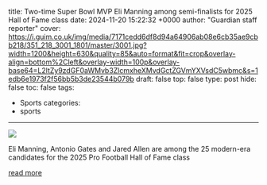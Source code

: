 title: Two-time Super Bowl MVP Eli Manning among semi-finalists for 2025 Hall of Fame class
date: 2024-11-20 15:22:32 +0000
author: "Guardian staff reporter"
cover: https://i.guim.co.uk/img/media/7171cedd6df8d94a64906ab08e6cb35ae9cbb218/351_218_3001_1801/master/3001.jpg?width=1200&height=630&quality=85&auto=format&fit=crop&overlay-align=bottom%2Cleft&overlay-width=100p&overlay-base64=L2ltZy9zdGF0aWMvb3ZlcmxheXMvdGctZGVmYXVsdC5wbmc&s=1edb6e1973f2f56bb5b3de23544b079b
draft: false
top: false
type: post
hide: false
toc: false
tags:
  - Sports
categories:
  - sports
---

![](https://i.guim.co.uk/img/media/7171cedd6df8d94a64906ab08e6cb35ae9cbb218/351_218_3001_1801/master/3001.jpg?width=1200&height=630&quality=85&auto=format&fit=crop&overlay-align=bottom%2Cleft&overlay-width=100p&overlay-base64=L2ltZy9zdGF0aWMvb3ZlcmxheXMvdGctZGVmYXVsdC5wbmc&s=1edb6e1973f2f56bb5b3de23544b079b)

Eli Manning, Antonio Gates and Jared Allen are among the 25 modern-era candidates for the 2025 Pro Football Hall of Fame class

[read more](https://www.theguardian.com/sport/2024/nov/20/two-time-super-bowl-mvp-eli-manning-among-semi-finalists-for-2025-hall-of-fame-class)
